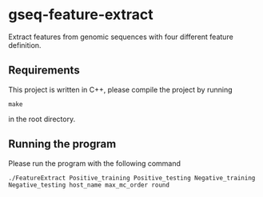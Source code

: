 # gseq-feature-extract
Extract features from genomic sequences with four different feature definition.

## Requirements
This project is written in C++, please compile the project by running 

```
make
```

in the root directory.

## Running the program
Please run the program with the following command

```
./FeatureExtract Positive_training Positive_testing Negative_training Negative_testing host_name max_mc_order round
```
